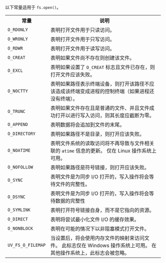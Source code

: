 
以下常量适用于 `fs.open()`。

<table>
  <tr>
    <th>常量</th>
    <th>说明</th>
  </tr>
  <tr>
    <td><code>O_RDONLY</code></td>
    <td>表明打开文件用于只读访问。</td>
  </tr>
  <tr>
    <td><code>O_WRONLY</code></td>
    <td>表明打开文件用于只写访问。</td>
  </tr>
  <tr>
    <td><code>O_RDWR</code></td>
    <td>表明打开文件用于读写访问。</td>
  </tr>
  <tr>
    <td><code>O_CREAT</code></td>
    <td>表明如果文件尚不存在则创建该文件。</td>
  </tr>
  <tr>
    <td><code>O_EXCL</code></td>
    <td>表明如果设置了 <code>O_CREAT</code> 标志且文件已存在，则打开文件应该失败。</td>
  </tr>
  <tr>
    <td><code>O_NOCTTY</code></td>
    <td>表明如果路径表示终端设备，则打开该路径不应该造成该终端变成进程的控制终端（如果进程还没有终端）。</td>
  </tr>
  <tr>
    <td><code>O_TRUNC</code></td>
    <td>表明如果文件存在且是普通的文件、并且文件成功打开以进行写入访问，则其长度应截断为零。</td>
  </tr>
  <tr>
    <td><code>O_APPEND</code></td>
    <td>表明数据将会追加到文件的末尾。</td>
  </tr>
  <tr>
    <td><code>O_DIRECTORY</code></td>
    <td>表明如果路径不是目录，则打开应该失败。</td>
  </tr>
  <tr>
  <td><code>O_NOATIME</code></td>
    <td>表明文件系统的读取访问将不再导致与文件相关联的 <code>atime</code> 信息的更新。
    仅在 Linux 操作系统上可用。</td>
  </tr>
  <tr>
    <td><code>O_NOFOLLOW</code></td>
    <td>表明如果路径是符号链接，则打开应该失败。</td>
  </tr>
  <tr>
    <td><code>O_SYNC</code></td>
    <td>表明文件是为同步 I/O 打开的，写入操作将会等待文件的完整性。</td>
  </tr>
  <tr>
    <td><code>O_DSYNC</code></td>
    <td>表明文件是为同步 I/O 打开的，写入操作将会等待数据的完整性</td>
  </tr>
  <tr>
    <td><code>O_SYMLINK</code></td>
    <td>表明打开符号链接自身，而不是它指向的资源。</td>
  </tr>
  <tr>
    <td><code>O_DIRECT</code></td>
    <td>表明将尝试最小化文件 I/O 的缓存效果。</td>
  </tr>
  <tr>
    <td><code>O_NONBLOCK</code></td>
    <td>表明在可能的情况下以非阻塞模式打开文件。</td>
  </tr>
  <tr>
    <td><code>UV_FS_O_FILEMAP</code></td>
    <td>当设置后，将会使用内存文件的映射来访问文件。 
    此标志仅在 Windows 操作系统上可用。 
    在其他操作系统上，此标志会被忽略。</td>
  </tr>
</table>

